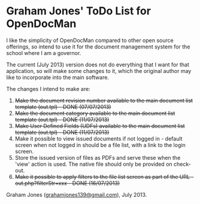 Graham Jones' ToDo List for OpenDocMan
======================================

I like the simplicity of OpenDocMan compared to other open source offerings,
so intend to use it for the document management system for the school where
I am a governor.

The current (July 2013) version does not do everything that I want for
that application, so will make some changes to it, which the original author
may like to incorporate into the main software.

The changes I intend to make are:

1.  ~~Make the document revision number available to the main document list template (out.tpl) - DONE (07/07/2013)~~
2.  ~~Make the document category available to the main document list template (out.tpl) - DONE (11/07/2013)~~
3.  ~~Make User Defined Fields (UDFs) available to the main document list template (out.tpl) - DONE (11/07/2013)~~
4.  Make it possible to view issued documents if not logged in - default screen when not logged in should be a file list, with a link to the login screen.
5.  Store the issued version of files as PDFs and serve these when the 'view' action is used.   The native file should only be provided on check-out.
6.  ~~Make it possible to apply filters to the file list screen as part of the URL - out.php?filterStr=xxx - DONE (16/07/2013)~~


Graham Jones (grahamjones139@gmail.com), July 2013.  
